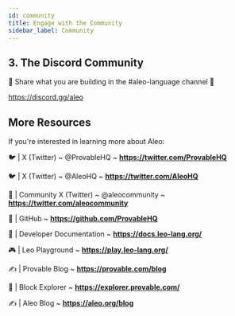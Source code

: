 ```yaml
---
id: community
title: Engage with the Community
sidebar_label: Community
---
```



## 3. The Discord Community

💬 Share what you are building in the #aleo-language channel 💬

https://discord.gg/aleo


## More Resources
If you're interested in learning more about Aleo:

<!-- markdown-link-check-disable -->
[//]: # (disabling markdown checks for twitter links)

🐦 | X (Twitter) ~ @ProvableHQ ~ **https://twitter.com/ProvableHQ**

🐦 | X (Twitter) ~ @AleoHQ ~ **https://twitter.com/AleoHQ**

🤝 | Community X (Twitter) ~ @aleocommunity ~ **https://twitter.com/aleocommunity**

<!-- markdown-link-check-enable -->

🐙 | GitHub ~ **https://github.com/ProvableHQ**

📄 | Developer Documentation ~ **https://docs.leo-lang.org/**

🎮 | Leo Playground ~ **https://play.leo-lang.org/**

✍️ | Provable Blog ~ **https://provable.com/blog**

🔎 | Block Explorer ~ **https://explorer.provable.com/**

✍️ | Aleo Blog ~ **https://aleo.org/blog**
